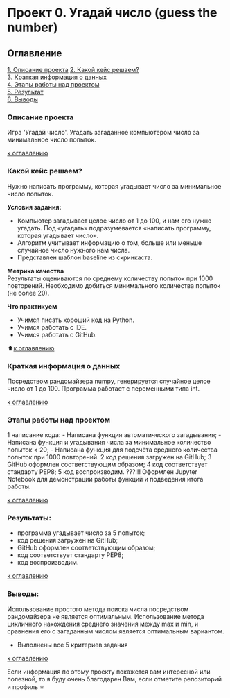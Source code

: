 # Проект 0. Угадай число (guess the number)

## Оглавление  
[1. Описание проекта](README.md#Описание-проекта)
[2. Какой кейс решаем?](README.md#Какой-кейс-решаем)  
[3. Краткая информация о данных](README.md#Краткая-информация-о-данных)  
[4. Этапы работы над проектом](README.md#Этапы-работы-над-проектом)  
[5. Результат](README.md#Результат)    
[6. Выводы](README.md#Выводы) 

### Описание проекта    
Игра 'Угадай число'.
Угадать загаданное компьютером число за минимальное число попыток.

 [к оглавлению](README.md#Оглавление)


### Какой кейс решаем?    
Нужно написать программу, которая угадывает число за минимальное число попыток.

**Условия задания:**  
- Компьютер загадывает целое число от 1 до 100, и нам его нужно угадать. Под «угадать» подразумевается «написать программу, которая угадывает число».
- Алгоритм учитывает информацию о том, больше или меньше случайное число нужного нам числа.
- Представлен шаблон baseline из скринкаста.

**Метрика качества**     
Результаты оцениваются по среднему количеству попыток при 1000 повторений. Необходимо добиться минимального количества попыток (не более 20).

**Что практикуем**     
- Учимся писать хороший код на Python.
- Учимся работать с IDE.
- Учимся работать с GitHub.

:arrow_up:[к оглавлению](README.md#Оглавление)

### Краткая информация о данных
Посредством рандомайзера numpy, генерируется случайное целое число от 1 до 100.
Программа работает с переменными типа int.

  
[к оглавлению](README.md#Оглавление)


### Этапы работы над проектом  
1 написание кода:
    - Написана функция автоматического загадывания;
    - Написана функция и угадывания числа за минимальное количество попыток < 20;
    - Написана функция для подсчёта среднего количества попыток при 1000 повторений.
2 код решения загружен на GitHub;
3 GitHub оформлен соответствующим образом;
4 код соответствует стандарту PEP8;
5 код воспроизводим.
???!!! Оформлен Jupyter Notebook для демонстрации работы функций и подведения итога работы.

[к оглавлению](README.md#Оглавление)


### Результаты:  
- программа угадывает число за 5 попыток;
- код решения загружен на GitHub;
- GitHub оформлен соответствующим образом;
- код соответствует стандарту PEP8;
- код воспроизводим.

[к оглавлению](README.md#Оглавление)


### Выводы:  
Использование простого метода поиска числа посредством рандомайзера не является оптимальным.
Использование метода цикличного нахождения среднего значения между max и min, и сравнения его с загаданным числом является оптимальным вариантом. 
- Выполнены все 5 критериев задания

[к оглавлению](README.md#Оглавление)


Если информация по этому проекту покажется вам интересной или полезной, то я буду очень благодарен Вам, если отметите репозиторий и профиль ⭐️